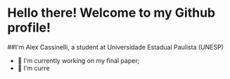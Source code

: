 # Hello there! Welcome to my Github profile!
##I'm Alex Cassinelli, a student at Universidade Estadual Paulista (UNESP)

- 🔭 I'm currently working on my final paper;
- 🌱 I'm curre

<!--
**C4ssinelli/C4ssinelli** is a ✨ _special_ ✨ repository because its `README.md` (this file) appears on your GitHub profile.

Here are some ideas to get you started:


- 🌱 I’m currently learning ...
- 💬 Ask me about ...
- 📫 How to reach me: ...
- ⚡ Fun fact: ...
-->

